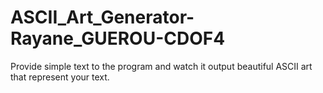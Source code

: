 # ASCII_Art_Generator-Rayane_GUEROU-CDOF4
Provide simple text to the program and watch it output beautiful ASCII art that represent your text.
